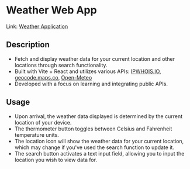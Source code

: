 # Weather Web App

Link: <a href="https://klupka.github.io/WeatherWebApp/">Weather Application</a>

## Description
- Fetch and display weather data for your current location and other locations through search functionality.
- Built with Vite + React and utilizes various APIs: <a href="https://ipwhois.io/">IPWHOIS.IO</a>, <a href="https://geocode.maps.co/">geocode.maps.co</a>, <a href="https://open-meteo.com/">Open-Meteo</a>
- Developed with a focus on learning and integrating public APIs.

## Usage
- Upon arrival, the weather data displayed is determined by the current location of your device.
- The thermometer button toggles between Celsius and Fahrenheit temperature units.
- The location icon will show the weather data for your current location, which may change if you've used the search function to update it.
- The search button activates a text input field, allowing you to input the location you wish to view data for.
